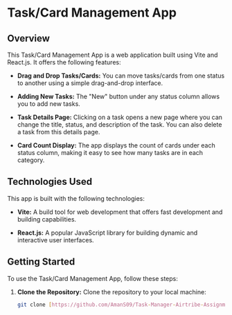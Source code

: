 # Task/Card Management App

## Overview

This Task/Card Management App is a web application built using Vite and React.js. It offers the following features:

- **Drag and Drop Tasks/Cards:** You can move tasks/cards from one status to another using a simple drag-and-drop interface.

- **Adding New Tasks:** The "New" button under any status column allows you to add new tasks.

- **Task Details Page:** Clicking on a task opens a new page where you can change the title, status, and description of the task. You can also delete a task from this details page.

- **Card Count Display:** The app displays the count of cards under each status column, making it easy to see how many tasks are in each category.

## Technologies Used

This app is built with the following technologies:

- **Vite:** A build tool for web development that offers fast development and building capabilities.

- **React.js:** A popular JavaScript library for building dynamic and interactive user interfaces.

## Getting Started

To use the Task/Card Management App, follow these steps:

1. **Clone the Repository:** Clone the repository to your local machine:

   ```bash
   git clone [https://github.com/AmanS09/Task-Manager-Airtribe-Assignment]
